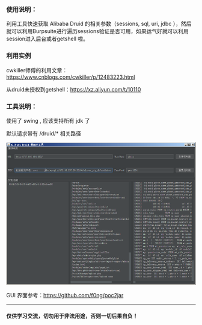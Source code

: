 ### 使用说明：

利用工具快速获取 Alibaba Druid 的相关参数（sessions, sql, uri, jdbc ），然后就可以利用Burpsuite进行遍历sessions验证是否可用，如果运气好就可以利用session进入后台或者getshell 啦。



### 利用实例

cwkiller师傅的利用文章：https://www.cnblogs.com/cwkiller/p/12483223.html

从druid未授权到getshell：https://xz.aliyun.com/t/10110

### 工具说明：

使用了 swing , 应该支持所有 jdk 了



默认请求带有 /druid/* 相关路径

![1](1.png)


GUI 界面参考：https://github.com/f0ng/poc2jar

----

#### 仅供学习交流，切勿用于非法用途，否则一切后果自负！
